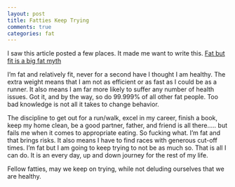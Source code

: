 ```yaml
---
layout: post
title: Fatties Keep Trying
comments: true
categories: fat
---
```

I saw this article posted a few places.  It made me want to write this.
[Fat but fit is a big fat myth](http://www.bbc.com/news/health-39936138)

I’m fat and relatively fit, never for a second have I thought I am healthy. The extra weight means that I am not as efficient or as fast as I could be as a runner. It also means I am far more likely to suffer any number of health issues. Got it, and by the way, so do 99.999% of all other fat people. Too bad knowledge is not all it takes to change behavior.

The discipline to get out for a run/walk, excel in my career, finish a book, keep my home clean, be a good partner, father, and friend is all there….. but fails me when it comes to appropriate eating. So fucking what. I’m fat and that brings risks. It also means I have to find races with generous cut-off times. I’m fat but I am going to keep trying to not be as much so. That is all I can do. It is an every day, up and down journey for the rest of my life.

Fellow fatties, may we keep on trying, while not deluding ourselves that we are healthy.